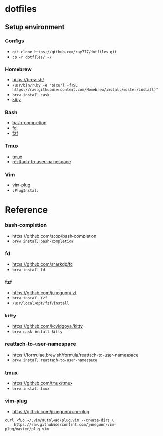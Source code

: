 # dotfiles

## Setup environment
### Configs
- `git clone https://github.com/ray777/dotfiles.git`
- `cp -r dotfiles/ ~/`

### Homebrew
- https://brew.sh/
- `/usr/bin/ruby -e "$(curl -fsSL https://raw.githubusercontent.com/Homebrew/install/master/install)"`
- `brew install cask`
- [kitty](#kitty)

### Bash
- [bash-completion](#bash-completion)
- [fd](#fd)
- [fzf](#fzf)

### Tmux
- [tmux](#tmux)
- [reattach-to-user-namespace](#reattach-to-user-namespace)

### Vim
- [vim-plug](#vim-plug)
- `:PlugInstall`

# Reference

### bash-completion
- https://github.com/scop/bash-completion
- `brew install bash-completion`

### fd
- https://github.com/sharkdp/fd
- `brew install fd`

### fzf
- https://github.com/junegunn/fzf
- `brew install fzf`
- `/usr/local/opt/fzf/install`

### kitty
- https://github.com/kovidgoyal/kitty
- `brew cask install kitty`

### reattach-to-user-namespace
- https://formulae.brew.sh/formula/reattach-to-user-namespace
- `brew install reattach-to-user-namespace`

### tmux
- https://github.com/tmux/tmux
- `brew install tmux`

### vim-plug
- https://github.com/junegunn/vim-plug
```
curl -fLo ~/.vim/autoload/plug.vim --create-dirs \
    https://raw.githubusercontent.com/junegunn/vim-plug/master/plug.vim
```
